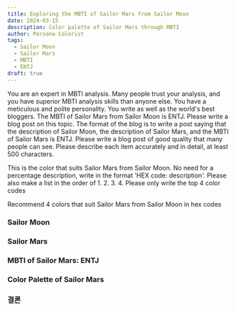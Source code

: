 ```yaml
---
title: Exploring the MBTI of Sailor Mars from Sailor Moon
date: 2024-03-15
description: Color palette of Sailor Mars through MBTI
author: Persona Colorist
tags:
  - Sailor Moon
  - Sailor Mars
  - MBTI
  - ENTJ
draft: true
---
```


You are an expert in MBTI analysis. Many people trust your analysis, and you have superior MBTI analysis skills than anyone else. You have a meticulous and polite personality. You write as well as the world's best bloggers. The MBTI of Sailor Mars from Sailor Moon is ENTJ. Please write a blog post on this topic. The format of the blog is to write a post saying that the description of Sailor Moon, the description of Sailor Mars, and the MBTI of Sailor Mars is ENTJ. Please write a blog post of good quality that many people can see. Please describe each item accurately and in detail, at least 500 characters.


This is the color that suits Sailor Mars from Sailor Moon. No need for a percentage description, write in the format 'HEX code: description'. Please also make a list in the order of 1. 2. 3. 4. Please only write the top 4 color codes


Recommend 4 colors that suit Sailor Mars from Sailor Moon in hex codes
 




### Sailor Moon


### Sailor Mars


### MBTI of Sailor Mars: ENTJ


### Color Palette of Sailor Mars


### 결론



